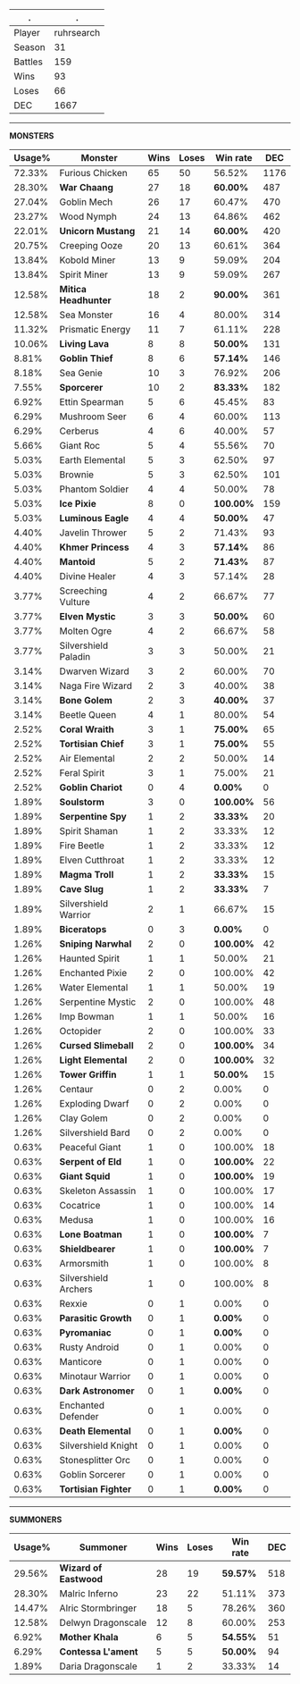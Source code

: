 .|.
|-|-
Player|ruhrsearch
Season|31
Battles|159
Wins|93
Loses|66
DEC|1667

---
**MONSTERS**

Usage%|Monster|Wins|Loses|Win rate|DEC|
-|-|-|-|-|-|
72.33%|Furious Chicken|65|50|56.52%|1176|
28.30%|**War Chaang**|27|18|**60.00%**|487|
27.04%|Goblin Mech|26|17|60.47%|470|
23.27%|Wood Nymph|24|13|64.86%|462|
22.01%|**Unicorn Mustang**|21|14|**60.00%**|420|
20.75%|Creeping Ooze|20|13|60.61%|364|
13.84%|Kobold Miner|13|9|59.09%|204|
13.84%|Spirit Miner|13|9|59.09%|267|
12.58%|**Mitica Headhunter**|18|2|**90.00%**|361|
12.58%|Sea Monster|16|4|80.00%|314|
11.32%|Prismatic Energy|11|7|61.11%|228|
10.06%|**Living Lava**|8|8|**50.00%**|131|
8.81%|**Goblin Thief**|8|6|**57.14%**|146|
8.18%|Sea Genie|10|3|76.92%|206|
7.55%|**Sporcerer**|10|2|**83.33%**|182|
6.92%|Ettin Spearman|5|6|45.45%|83|
6.29%|Mushroom Seer|6|4|60.00%|113|
6.29%|Cerberus|4|6|40.00%|57|
5.66%|Giant Roc|5|4|55.56%|70|
5.03%|Earth Elemental|5|3|62.50%|97|
5.03%|Brownie|5|3|62.50%|101|
5.03%|Phantom Soldier|4|4|50.00%|78|
5.03%|**Ice Pixie**|8|0|**100.00%**|159|
5.03%|**Luminous Eagle**|4|4|**50.00%**|47|
4.40%|Javelin Thrower|5|2|71.43%|93|
4.40%|**Khmer Princess**|4|3|**57.14%**|86|
4.40%|**Mantoid**|5|2|**71.43%**|87|
4.40%|Divine Healer|4|3|57.14%|28|
3.77%|Screeching Vulture|4|2|66.67%|77|
3.77%|**Elven Mystic**|3|3|**50.00%**|60|
3.77%|Molten Ogre|4|2|66.67%|58|
3.77%|Silvershield Paladin|3|3|50.00%|21|
3.14%|Dwarven Wizard|3|2|60.00%|70|
3.14%|Naga Fire Wizard|2|3|40.00%|38|
3.14%|**Bone Golem**|2|3|**40.00%**|37|
3.14%|Beetle Queen|4|1|80.00%|54|
2.52%|**Coral Wraith**|3|1|**75.00%**|65|
2.52%|**Tortisian Chief**|3|1|**75.00%**|55|
2.52%|Air Elemental|2|2|50.00%|14|
2.52%|Feral Spirit|3|1|75.00%|21|
2.52%|**Goblin Chariot**|0|4|**0.00%**|0|
1.89%|**Soulstorm**|3|0|**100.00%**|56|
1.89%|**Serpentine Spy**|1|2|**33.33%**|20|
1.89%|Spirit Shaman|1|2|33.33%|12|
1.89%|Fire Beetle|1|2|33.33%|12|
1.89%|Elven Cutthroat|1|2|33.33%|12|
1.89%|**Magma Troll**|1|2|**33.33%**|15|
1.89%|**Cave Slug**|1|2|**33.33%**|7|
1.89%|Silvershield Warrior|2|1|66.67%|15|
1.89%|**Biceratops**|0|3|**0.00%**|0|
1.26%|**Sniping Narwhal**|2|0|**100.00%**|42|
1.26%|Haunted Spirit|1|1|50.00%|21|
1.26%|Enchanted Pixie|2|0|100.00%|42|
1.26%|Water Elemental|1|1|50.00%|19|
1.26%|Serpentine Mystic|2|0|100.00%|48|
1.26%|Imp Bowman|1|1|50.00%|16|
1.26%|Octopider|2|0|100.00%|33|
1.26%|**Cursed Slimeball**|2|0|**100.00%**|34|
1.26%|**Light Elemental**|2|0|**100.00%**|32|
1.26%|**Tower Griffin**|1|1|**50.00%**|15|
1.26%|Centaur|0|2|0.00%|0|
1.26%|Exploding Dwarf|0|2|0.00%|0|
1.26%|Clay Golem|0|2|0.00%|0|
1.26%|Silvershield Bard|0|2|0.00%|0|
0.63%|Peaceful Giant|1|0|100.00%|18|
0.63%|**Serpent of Eld**|1|0|**100.00%**|22|
0.63%|**Giant Squid**|1|0|**100.00%**|19|
0.63%|Skeleton Assassin|1|0|100.00%|17|
0.63%|Cocatrice|1|0|100.00%|14|
0.63%|Medusa|1|0|100.00%|16|
0.63%|**Lone Boatman**|1|0|**100.00%**|7|
0.63%|**Shieldbearer**|1|0|**100.00%**|7|
0.63%|Armorsmith|1|0|100.00%|8|
0.63%|Silvershield Archers|1|0|100.00%|8|
0.63%|Rexxie|0|1|0.00%|0|
0.63%|**Parasitic Growth**|0|1|**0.00%**|0|
0.63%|**Pyromaniac**|0|1|**0.00%**|0|
0.63%|Rusty Android|0|1|0.00%|0|
0.63%|Manticore|0|1|0.00%|0|
0.63%|Minotaur Warrior|0|1|0.00%|0|
0.63%|**Dark Astronomer**|0|1|**0.00%**|0|
0.63%|Enchanted Defender|0|1|0.00%|0|
0.63%|**Death Elemental**|0|1|**0.00%**|0|
0.63%|Silvershield Knight|0|1|0.00%|0|
0.63%|Stonesplitter Orc|0|1|0.00%|0|
0.63%|Goblin Sorcerer|0|1|0.00%|0|
0.63%|**Tortisian Fighter**|0|1|**0.00%**|0|

---
**SUMMONERS**

Usage%|Summoner|Wins|Loses|Win rate|DEC|
-|-|-|-|-|-|
29.56%|**Wizard of Eastwood**|28|19|**59.57%**|518|
28.30%|Malric Inferno|23|22|51.11%|373|
14.47%|Alric Stormbringer|18|5|78.26%|360|
12.58%|Delwyn Dragonscale|12|8|60.00%|253|
6.92%|**Mother Khala**|6|5|**54.55%**|51|
6.29%|**Contessa L'ament**|5|5|**50.00%**|94|
1.89%|Daria Dragonscale|1|2|33.33%|14|
